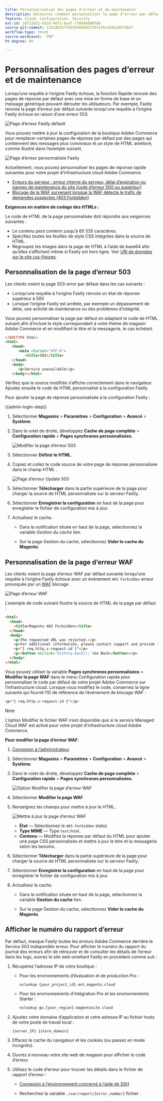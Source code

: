 ```yaml
---
title: Personnalisation des pages d’erreur et de maintenance
description: Découvrez comment personnaliser la page d’erreur par défaut qui s’affiche en cas d’échec des demandes au serveur d’origine Fastly.
feature: Cloud, Configuration, Security
exl-id: 16722821-b928-4872-8cef-7f049e600f0d
source-git-commit: 1253d8357fd2554050d1775fefbc420a2097db5f
workflow-type: tm+mt
source-wordcount: '797'
ht-degree: 0%

---
```


# Personnalisation des pages d’erreur et de maintenance

Lorsqu’une requête à l’origine Fastly échoue, la fonction Rapide renvoie des pages de réponse par défaut avec une mise en forme de base et un message générique pouvant dérouter les utilisateurs. Par exemple, Fastly renvoie la page d’erreur par défaut suivante lorsqu’une requête à l’origine Fastly échoue en raison d’une erreur 503.

![Page d’erreur Fastly default](../../assets/cdn/fastly-503-example.png)

Vous pouvez mettre à jour la configuration de la boutique Adobe Commerce pour remplacer certaines pages de réponse par défaut par des pages qui contiennent des messages plus conviviaux et un style de HTML amélioré, comme illustré dans l’exemple suivant.

![Page d’erreur personnalisée Fastly](../../assets/cdn/fastly-new-error-page.png)

Actuellement, vous pouvez personnaliser les pages de réponse rapide suivantes pour votre projet d’infrastructure cloud Adobe Commerce.

- [Erreurs du serveur : erreur interne du serveur, délai d’expiration ou pannes de maintenance du site (code d’erreur 500 ou supérieur)](#customize-the-503-error-page)
- [Blocage de la WAF survenant lorsque la WAF détecte le trafic de demandes suspectes (403 Forbidden)](#customize-the-waf-error-page)

**Exigences en matière de codage des HTMLs :**

Le code de HTML de la page personnalisée doit répondre aux exigences suivantes :

- Le contenu peut contenir jusqu’à 65 535 caractères.
- Spécifiez toutes les feuilles de style CSS intégrées dans la source de HTML.
- Regroupez les images dans la page de HTML à l’aide de base64 afin qu’elles s’affichent même si Fastly est hors ligne. Voir [URI de données sur le site css-figures](https://css-tricks.com/data-uris/).

## Personnalisation de la page d’erreur 503

Les clients voient la page 503-error par défaut dans les cas suivants :

- Lorsqu’une requête à l’origine Fastly renvoie un état de réponse supérieur à 500
- Lorsque l’origine Fastly est arrêtée, par exemple un dépassement de délai, une activité de maintenance ou des problèmes d’intégrité.

Vous pouvez personnaliser la page par défaut en adaptant le code de HTML suivant afin d’inclure le style correspondant à votre thème de magasin Adobe Commerce et en modifiant le titre et la messagerie, le cas échéant.

```html
<!DOCTYPE html>
<html>
   <head>
      <meta charset="UTF-8">
         <title>503</title>
   </head>
   <body>
      <p>Service unavailable</p>
   </body></html>
```

Vérifiez que la source modifiée s’affiche correctement dans le navigateur. Ajoutez ensuite le code de HTML personnalisé à la configuration Fastly.

Pour ajouter la page de réponse personnalisée à la configuration Fastly :

{{admin-login-step}}

1. Sélectionner **Magasins** > **Paramètres** > **Configuration** > **Avancé** > **Système**.

1. Dans le volet de droite, développez **Cache de page complète** > **Configuration rapide** > **Pages synchrones personnalisées**.

   ![Modifier la page d’erreur 503](../../assets/cdn/fastly-custom-synthetic-pages-edit-html.png)

1. Sélectionner **Définir le HTML**.

1. Copiez et collez le code source de votre page de réponse personnalisée dans le champ HTML .

   ![Page d’erreur Update 503](../../assets/cdn/fastly-customize-503-response.png)

1. Sélectionner **Télécharger** dans la partie supérieure de la page pour charger la source de HTML personnalisée sur le serveur Fastly.

1. Sélectionner **Enregistrer la configuration** en haut de la page pour enregistrer le fichier de configuration mis à jour.

1. Actualisez le cache.

   - Dans la notification située en haut de la page, sélectionnez la variable *Gestion du cache* lien.

   - Sur la page Gestion du cache, sélectionnez **Vider le cache du Magento**.

## Personnalisation de la page d’erreur WAF

Les clients voient la page d’erreur WAF par défaut suivante lorsqu’une requête à l’origine Fastly échoue avec un événement `403 Forbidden` erreur provoquée par un [WAF](fastly-waf-service.md) blocage .

![Page d’erreur WAF](../../assets/cdn/fastly-waf-403-error.png)

L’exemple de code suivant illustre la source de HTML de la page par défaut :

```html
<html>
  <head>
    <title>Magento 403 Forbidden</title>
  </head>
  <body>
    <p>The requested URL was rejected.</p>
    <p>For additional information, please contact support and provide this reference ID:</p>
    <p>"} req.http.x-request-id {"</p>
    <p><button onclick='history.back();'>Go Back</button></p>
  </body>
</html>
```

Vous pouvez utiliser la variable **Pages synchrones personnalisées** > **Modifier la page WAF** dans le menu Configuration rapide pour personnaliser le code par défaut de votre projet Adobe Commerce sur l’infrastructure cloud. Lorsque vous modifiez le code, conservez la ligne suivante qui fournit l’ID de référence de l’événement de blocage WAF :

```html
<p>"} req.http.x-request-id {"</p>
```

>[!NOTE]
>
>L’option Modifier le fichier WAF n’est disponible que si le service Managed Cloud WAF est activé pour votre projet d’infrastructure cloud Adobe Commerce.

**Pour modifier la page d’erreur WAF**:

1. [Connexion à l’administrateur](../../get-started/onboarding.md#access-your-admin-panel).

1. Sélectionner **Magasins** > **Paramètres** > **Configuration** > **Avancé** > **Système**.

1. Dans le volet de droite, développez **Cache de page complète** > **Configuration rapide** > **Pages synchrones personnalisées**.

   ![Option Modifier la page d’erreur WAF](../../assets/cdn/fastly-custom-synthetic-pages-edit-waf.png)

1. Sélectionner **Modifier la page WAF**.

1. Renseignez les champs pour mettre à jour le HTML.

   ![Mettre à jour la page d’erreur WAF](../../assets/cdn/fastly-edit-waf-html.png)

   - **État** — Sélectionnez le `403 Forbidden` statut.
   - **Type MIME** — Type `text/html`.
   - **Contenu** — Modifiez la réponse par défaut du HTML pour ajouter une page CSS personnalisée et mettre à jour le titre et la messagerie selon les besoins.

1. Sélectionner **Télécharger** dans la partie supérieure de la page pour charger la source de HTML personnalisée sur le serveur Fastly.

1. Sélectionner **Enregistrer la configuration** en haut de la page pour enregistrer le fichier de configuration mis à jour.

1. Actualisez le cache.

   - Dans la notification située en haut de la page, sélectionnez la variable **Gestion du cache** lien.

   - Sur la page Gestion du cache, sélectionnez **Vider le cache du Magento**.

## Afficher le numéro du rapport d’erreur

Par défaut, masque Fastly toutes les erreurs Adobe Commerce derrière le *Service 503 indisponible* erreur. Pour afficher le numéro du rapport du journal des erreurs afin de retrouver et de consulter les détails de l’erreur dans les logs, ouvrez le site web omettant Fastly en procédant comme suit :

1. Récupérez l’adresse IP de votre boutique :

   - Pour les environnements d’évaluation et de production Pro :

     ```bash
     nslookup {your_project_id}.ent.magento.cloud
     ```

   - Pour les environnements d’intégration Pro et les environnements Starter :

     ```bash
     nslookup gw.{your_region}.magentosite.cloud
     ```

1. Ajoutez votre domaine d’application et votre adresse IP au fichier hosts de votre poste de travail local :

   ```text
   {server_IP} {store_domain}
   ```

1. Effacez le cache du navigateur et les cookies (ou passez en mode incognito).

1. Ouvrez à nouveau votre site web de magasin pour afficher le code d’erreur.

1. Utilisez le code d’erreur pour trouver les détails dans le fichier de rapport d’erreur :

   - [Connexion à l’environnement concerné à l’aide de SSH](../development/secure-connections.md#connect-to-a-remote-environment)

   - Recherchez la variable `./var/report/{error_number}` fichier .
